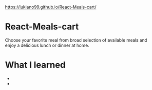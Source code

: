 https://lukiano99.github.io/React-Meals-cart/
# React-Meals-cart
Choose your favorite meal from broad selection of available meals and enjoy a delicious lunch or dinner at home.
# What I learned
*
*
